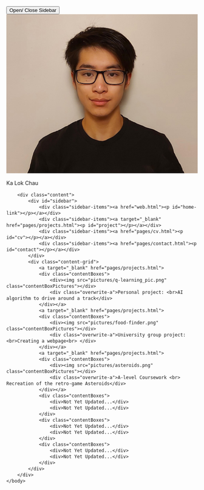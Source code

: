 <!DOCTYPE html>
<html>
    <header>
        <title> Project</title>
        <link rel="stylesheet" href="css-js/webStyle.css">
        <script src="css-js/webScript.js"></script> 
    </header>
    <body onLoad="txtAppear()">
        <div id="display-container">
            <div id="sidebar-grid">
                <div><button id="sidebar-button" onclick="sideEnlarge()">Open/ Close Sidebar</button></div>
                <div><img id="pfp" src="pictures/KLC-photo.jpg"></div>
            </div>
            <div id="top-bar">
                    <p class="title-text">Ka Lok Chau</p>
            </div>
        </div>

        <div class="content">
            <div id="sidebar">
                <div class="sidebar-items"><a href="web.html"><p id="home-link"></p></a></div>
                <div class="sidebar-items"><a target="_blank" href="pages/projects.html"><p id="project"></p></a></div>
                <div class="sidebar-items"><a href="pages/cv.html"><p id="cv"></p></a></div>
                <div class="sidebar-items"><a href="pages/contact.html"><p id="contact"></p></a></div>
            </div>
            <div class="content-grid">
                <a target="_blank" href="pages/projects.html">
                <div class="contentBoxes">
                    <div><img src="pictures/q-learning_pic.png" class="contentBoxPictures"></div>
                    <div class="overwrite-a">Personal project: <br>AI algorithm to drive around a track</div>
                </div></a>
                <a target="_blank" href="pages/projects.html">
                <div class="contentBoxes">
                    <div><img src="pictures/food-finder.png" class="contentBoxPictures"></div>
                    <div class="overwrite-a">University group project: <br>Creating a webpage<br> </div>
                </div></a>
                <a target="_blank" href="pages/projects.html">
                <div class="contentBoxes">
                    <div><img src="pictures/asteroids.png" class="contentBoxPictures"></div>
                    <div class="overwrite-a">A-level Coursework <br> Recreation of the retro-game Asteroids</div>
                </div></a>
                <div class="contentBoxes">
                    <div>Not Yet Updated...</div>
                    <div>Not Yet Updated...</div>
                </div>
                <div class="contentBoxes">
                    <div>Not Yet Updated...</div>
                    <div>Not Yet Updated...</div>
                </div>
                <div class="contentBoxes">
                    <div>Not Yet Updated...</div>
                    <div>Not Yet Updated...</div>
                </div>
            </div>
        </div>
    </body>
</html>
